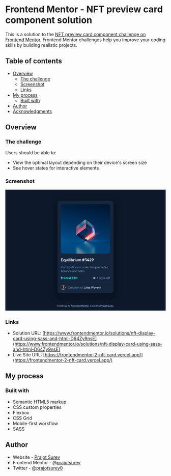 # Frontend Mentor - NFT preview card component solution

This is a solution to the [NFT preview card component challenge on Frontend Mentor](https://www.frontendmentor.io/challenges/nft-preview-card-component-SbdUL_w0U). Frontend Mentor challenges help you improve your coding skills by building realistic projects. 

## Table of contents

- [Overview](#overview)
  - [The challenge](#the-challenge)
  - [Screenshot](#screenshot)
  - [Links](#links)
- [My process](#my-process)
  - [Built with](#built-with)
- [Author](#author)
- [Acknowledgments](#acknowledgments)

## Overview

### The challenge

Users should be able to:

- View the optimal layout depending on their device's screen size
- See hover states for interactive elements

### Screenshot

![](./screenshot.png)

### Links

- Solution URL: [https://www.frontendmentor.io/solutions/nft-display-card-using-sass-and-html-D64Zy9nsE](https://www.frontendmentor.io/solutions/nft-display-card-using-sass-and-html-D64Zy9nsE)
- Live Site URL: [https://frontendmentor-2-nft-card.vercel.app/](https://frontendmentor-2-nft-card.vercel.app/)

## My process

### Built with

- Semantic HTML5 markup
- CSS custom properties
- Flexbox
- CSS Grid
- Mobile-first workflow
- SASS

## Author

- Website - [Prajot Surey](https://www.prajot.dev)
- Frontend Mentor - [@prajotsurey](https://www.frontendmentor.io/profile/prajotsurey)
- Twitter - [@prajotsurey0](https://www.twitter.com/prajotsurey)
